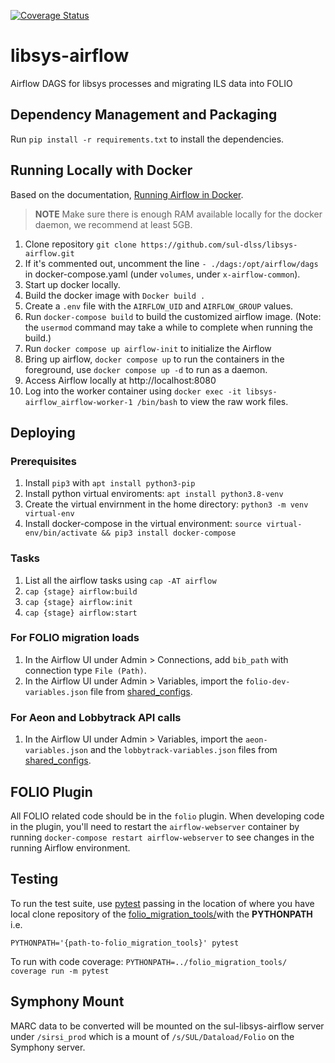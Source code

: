[![Coverage Status](https://coveralls.io/repos/github/sul-dlss/libsys-airflow/badge.svg?branch=main)](https://coveralls.io/github/sul-dlss/libsys-airflow?branch=main)

# libsys-airflow
Airflow DAGS for libsys processes and migrating ILS data into FOLIO

## Dependency Management and Packaging
Run `pip install -r requirements.txt` to install the dependencies.

## Running Locally with Docker
Based on the documentation, [Running Airflow in Docker](https://airflow.apache.org/docs/apache-airflow/stable/start/docker.html).

> **NOTE** Make sure there is enough RAM available locally for the
> docker daemon, we recommend at least 5GB.

1. Clone repository `git clone https://github.com/sul-dlss/libsys-airflow.git`
1. If it's commented out, uncomment the line `- ./dags:/opt/airflow/dags` in docker-compose.yaml (under `volumes`, under `x-airflow-common`).
1. Start up docker locally.
1. Build the docker image with `Docker build .`
1. Create a `.env` file with the `AIRFLOW_UID` and `AIRFLOW_GROUP` values.
1. Run `docker-compose build` to build the customized airflow image. (Note: the `usermod` command may take a while to complete when running the build.)
1. Run `docker compose up airflow-init` to initialize the Airflow
1. Bring up airflow, `docker compose up` to run the containers in the
   foreground, use `docker compose up -d` to run as a daemon.
1. Access Airflow locally at http://localhost:8080
1. Log into the worker container using `docker exec -it libsys-airflow_airflow-worker-1 /bin/bash` to view the raw work files.

## Deploying
### Prerequisites
1. Install `pip3` with `apt install python3-pip`
1. Install python virtual enviroments: `apt install python3.8-venv`
1. Create the virtual envirnment in the home directory: `python3 -m venv virtual-env`
1. Install docker-compose in the virtual environment: `source virtual-env/bin/activate && pip3 install docker-compose`
### Tasks
1. List all the airflow tasks using `cap -AT airflow`
1. `cap {stage} airflow:build`
1. `cap {stage} airflow:init`
1. `cap {stage} airflow:start`

### For FOLIO migration loads
1. In the Airflow UI under Admin > Connections, add `bib_path` with connection type `File (Path)`.
1. In the Airflow UI under Admin > Variables, import the `folio-dev-variables.json` file from [shared_configs](https://github.com/sul-dlss/shared_configs).

### For Aeon and Lobbytrack API calls
1. In the Airflow UI under Admin > Variables, import the `aeon-variables.json` and the `lobbytrack-variables.json` files from [shared_configs](https://github.com/sul-dlss/shared_configs).

## FOLIO Plugin
All FOLIO related code should be in the `folio` plugin. When developing
code in the plugin, you'll need to restart the `airflow-webserver` container
by running `docker-compose restart airflow-webserver` to see changes in
the running Airflow environment.

## Testing
To run the test suite, use [pytest](https://docs.pytest.org/) passing in
the location of where you have local clone repository of the
[folio_migration_tools/](https://github.com/foLIO-FSE/folio_migration_tools/)with the **PYTHONPATH** i.e.

`PYTHONPATH='{path-to-folio_migration_tools}' pytest`

To run with code coverage:
`PYTHONPATH=../folio_migration_tools/ coverage run -m pytest`

## Symphony Mount
MARC data to be converted will be mounted on the sul-libsys-airflow server under `/sirsi_prod` which is a mount of `/s/SUL/Dataload/Folio` on the Symphony server.
